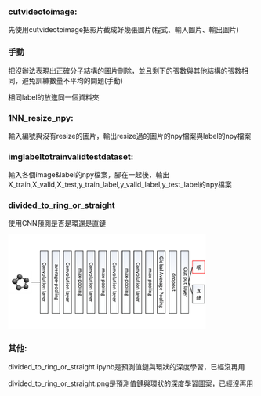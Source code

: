 ### cutvideotoimage:

先使用cutvideotoimage把影片截成好幾張圖片(程式、輸入圖片、輸出圖片)

### 手動

把沒辦法表現出正確分子結構的圖片刪除，並且剩下的張數與其他結構的張數相同，避免訓練數量不平均的問題(手動)

相同label的放進同一個資料夾

### 1NN_resize_npy:

輸入編號與沒有resize的圖片，輸出resize過的圖片的npy檔案與label的npy檔案

### imglabeltotrainvalidtestdataset:

輸入各個image&label的npy檔案，腳在一起後，輸出X_train,X_valid,X_test,y_train_label,y_valid_label,y_test_label的npy檔案

### divided_to_ring_or_straight

使用CNN預測是否是環還是直鏈

<img src="https://github.com/Yin-Tzu/predict_DA_reaction_product2/raw/main/1molecular_configuration_filter/CNN_molecular_configuration_filter.png" width = "80%" />

### 其他:

divided_to_ring_or_straight.ipynb是預測值鏈與環狀的深度學習，已經沒再用

divided_to_ring_or_straight.png是預測值鏈與環狀的深度學習圖案，已經沒再用
